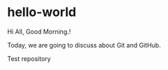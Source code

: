 # hello-world

Hi All,
Good Morning.!

Today, we are going to discuss about Git and GitHub.

Test repository
